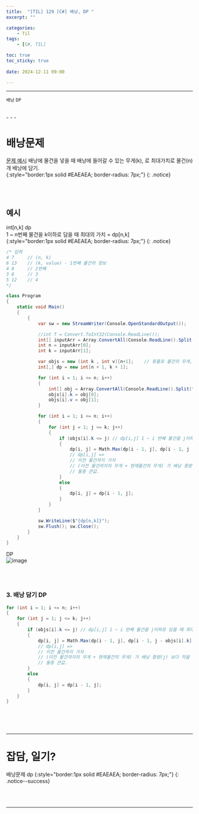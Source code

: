 ```yaml
---
title:  "[TIL] 129 [C#] 배낭, DP "
excerpt: ""

categories:
    - Til
tags:
    - [C#, TIL]

toc: true
toc_sticky: true
 
date: 2024-12-11 09:00

---
```

- - -

`배낭` `DP`

<br>
- - - 

# 배낭문제
[문제 예시](https://www.acmicpc.net/problem/12865)
배낭에 물건을 넣을 때 배낭에 들어갈 수 있는 무게(k), 로 최대가치로 물건(n)개 배낭에 담기.  
{:style="border:1px solid #EAEAEA; border-radius: 7px;"}
{: .notice}  

<br><br>

## 예시 
int[n,k] dp  
1 ~ n번째 물건을 k이하로 담을 때 최대의 가치 = dp[n,k]  
{:style="border:1px solid #EAEAEA; border-radius: 7px;"}
{: .notice}  
<div class="notice--primary" markdown="1"> 

```c# 
/* 입력
4 7     // (n, k)
6 13    // (k, value) - 1번째 물건의 정보
4 8     // 2번째 
3 6     // 3
5 12    // 4
*/

class Program
{
    static void Main()
    {
        {
            var sw = new StreamWriter(Console.OpenStandardOutput());

            //int T = Convert.ToInt32(Console.ReadLine());
            int[] inputArr = Array.ConvertAll(Console.ReadLine().Split(" "), Convert.ToInt32);
            int n = inputArr[0];
            int k = inputArr[1];

            var objs = new (int k , int v)[n+1];    // 튜플로 물건의 무게,가치 저장
            int[,] dp = new int[n + 1, k + 1];

            for (int i = 1; i <= n; i++)
            {
                int[] obj = Array.ConvertAll(Console.ReadLine().Split(" "), Convert.ToInt32);
                objs[i].k = obj[0];
                objs[i].v = obj[1];
            }

            for (int i = 1; i <= n; i++)
            {
                for (int j = 1; j <= k; j++)
                {
                    if (objs[i].k <= j) // dp[i,j] 1 ~ i 번째 물건을 j이하로 담을 때 최대의 가치 = dp[i,j]  
                    {
                        dp[i, j] = Math.Max(dp[i - 1, j], dp[i - 1, j - objs[i].k] + objs[i].v);
                        // dp[i,j] => 
                        // 이전 물건까지 가치 
                        // (이전 물건까지의 무게 + 현재물건의 무게) 가 배낭 중량(j) 보다 작을 때 의 가치
                        // 둘중 큰값.
                    }
                    else
                    {
                        dp[i, j] = dp[i - 1, j];
                    }
                }
            }

            sw.WriteLine($"{dp[n,k]}");
            sw.Flush(); sw.Close();
        }
    }
}

```
</div>

DP  
![image](https://github.com/user-attachments/assets/9b774217-3ac4-4140-953b-5427c11bdeda)  

<br><br>

### 3. 배낭 담기 DP  

<div class="notice--primary" markdown="1"> 

```c# 
for (int i = 1; i <= n; i++)
{
    for (int j = 1; j <= k; j++)
    {
        if (objs[i].k <= j) // dp[i,j] 1 ~ i 번째 물건을 j이하로 담을 때 최대의 가치 = dp[i,j]  
        {
            dp[i, j] = Math.Max(dp[i - 1, j], dp[i - 1, j - objs[i].k] + objs[i].v);
            // dp[i,j] => 
            // 이전 물건까지 가치 
            // (이전 물건까지의 무게 + 현재물건의 무게) 가 배낭 중량(j) 보다 작을 때 의 가치
            // 둘중 큰값.
        }
        else
        {
            dp[i, j] = dp[i - 1, j];
        }
    }
}

```
</div>


<br><br><br>
- - - 


# 잡담, 일기?
배낭문제 dp
{:style="border:1px solid #EAEAEA; border-radius: 7px;"}
{: .notice--success}  


<br><br>
- - -